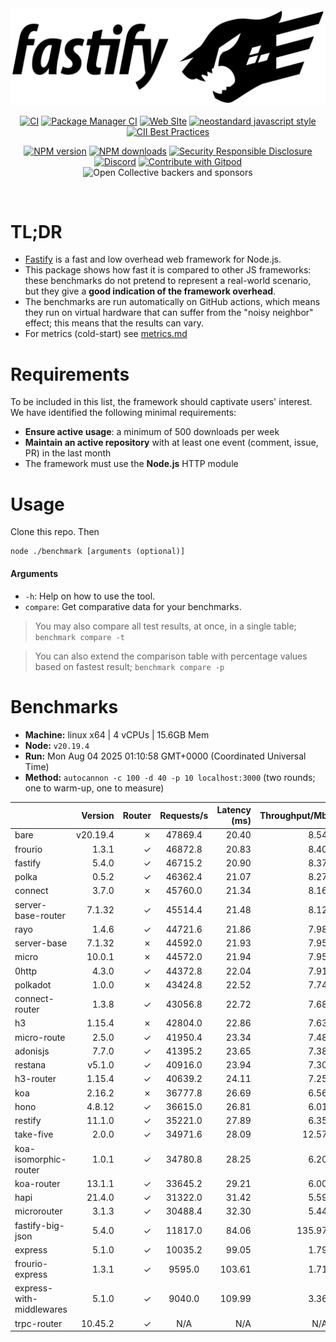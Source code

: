 <div align="center"> <a href="https://fastify.dev/">
    <img
      src="https://github.com/fastify/graphics/raw/HEAD/fastify-landscape-outlined.svg"
      width="650"
      height="auto"
    />
  </a>
</div>

<div align="center">

[![CI](https://github.com/fastify/fastify/actions/workflows/ci.yml/badge.svg?branch=main)](https://github.com/fastify/fastify/actions/workflows/ci.yml)
[![Package Manager
CI](https://github.com/fastify/fastify/workflows/package-manager-ci/badge.svg?branch=main)](https://github.com/fastify/fastify/actions/workflows/package-manager-ci.yml)
[![Web
SIte](https://github.com/fastify/fastify/workflows/website/badge.svg?branch=main)](https://github.com/fastify/fastify/actions/workflows/website.yml)
[![neostandard javascript style](https://img.shields.io/badge/code_style-neostandard-brightgreen?style=flat)](https://github.com/neostandard/neostandard)
[![CII Best Practices](https://bestpractices.coreinfrastructure.org/projects/7585/badge)](https://bestpractices.coreinfrastructure.org/projects/7585)

</div>

<div align="center">

[![NPM
version](https://img.shields.io/npm/v/fastify.svg?style=flat)](https://www.npmjs.com/package/fastify)
[![NPM
downloads](https://img.shields.io/npm/dm/fastify.svg?style=flat)](https://www.npmjs.com/package/fastify)
[![Security Responsible
Disclosure](https://img.shields.io/badge/Security-Responsible%20Disclosure-yellow.svg)](https://github.com/fastify/fastify/blob/main/SECURITY.md)
[![Discord](https://img.shields.io/discord/725613461949906985)](https://discord.gg/fastify)
[![Contribute with Gitpod](https://img.shields.io/badge/Contribute%20with-Gitpod-908a85?logo=gitpod&color=blue)](https://gitpod.io/#https://github.com/fastify/fastify)
![Open Collective backers and sponsors](https://img.shields.io/opencollective/all/fastify)

</div>

<br />

# TL;DR

* [Fastify](https://github.com/fastify/fastify) is a fast and low overhead web framework for Node.js.
* This package shows how fast it is compared to other JS frameworks: these benchmarks do not pretend to represent a real-world scenario, but they give a **good indication of the framework overhead**.
* The benchmarks are run automatically on GitHub actions, which means they run on virtual hardware that can suffer from the "noisy neighbor" effect; this means that the results can vary.
* For metrics (cold-start) see [metrics.md](./METRICS.md)

# Requirements

To be included in this list, the framework should captivate users' interest. We have identified the following minimal requirements:
- **Ensure active usage**: a minimum of 500 downloads per week
- **Maintain an active repository** with at least one event (comment, issue, PR) in the last month
- The framework must use the **Node.js** HTTP module

# Usage

Clone this repo. Then

```
node ./benchmark [arguments (optional)]
```

#### Arguments

* `-h`: Help on how to use the tool.
* `compare`: Get comparative data for your benchmarks.

> You may also compare all test results, at once, in a single table; `benchmark compare -t`

> You can also extend the comparison table with percentage values based on fastest result; `benchmark compare -p`
# Benchmarks

* __Machine:__ linux x64 | 4 vCPUs | 15.6GB Mem
* __Node:__ `v20.19.4`
* __Run:__ Mon Aug 04 2025 01:10:58 GMT+0000 (Coordinated Universal Time)
* __Method:__ `autocannon -c 100 -d 40 -p 10 localhost:3000` (two rounds; one to warm-up, one to measure)

|                          | Version  | Router | Requests/s | Latency (ms) | Throughput/Mb |
| :--                      | --:      | --:    | :-:        | --:          | --:           |
| bare                     | v20.19.4 | ✗      | 47869.4    | 20.40        | 8.54          |
| frourio                  | 1.3.1    | ✓      | 46872.8    | 20.83        | 8.40          |
| fastify                  | 5.4.0    | ✓      | 46715.2    | 20.90        | 8.37          |
| polka                    | 0.5.2    | ✓      | 46362.4    | 21.07        | 8.27          |
| connect                  | 3.7.0    | ✗      | 45760.0    | 21.34        | 8.16          |
| server-base-router       | 7.1.32   | ✓      | 45514.4    | 21.48        | 8.12          |
| rayo                     | 1.4.6    | ✓      | 44721.6    | 21.86        | 7.98          |
| server-base              | 7.1.32   | ✗      | 44592.0    | 21.93        | 7.95          |
| micro                    | 10.0.1   | ✗      | 44572.0    | 21.94        | 7.95          |
| 0http                    | 4.3.0    | ✓      | 44372.8    | 22.04        | 7.91          |
| polkadot                 | 1.0.0    | ✗      | 43424.8    | 22.52        | 7.74          |
| connect-router           | 1.3.8    | ✓      | 43056.8    | 22.72        | 7.68          |
| h3                       | 1.15.4   | ✗      | 42804.0    | 22.86        | 7.63          |
| micro-route              | 2.5.0    | ✓      | 41950.4    | 23.34        | 7.48          |
| adonisjs                 | 7.7.0    | ✓      | 41395.2    | 23.65        | 7.38          |
| restana                  | v5.1.0   | ✓      | 40916.0    | 23.94        | 7.30          |
| h3-router                | 1.15.4   | ✓      | 40639.2    | 24.11        | 7.25          |
| koa                      | 2.16.2   | ✗      | 36777.8    | 26.69        | 6.56          |
| hono                     | 4.8.12   | ✓      | 36615.0    | 26.81        | 6.01          |
| restify                  | 11.1.0   | ✓      | 35221.0    | 27.89        | 6.35          |
| take-five                | 2.0.0    | ✓      | 34971.6    | 28.09        | 12.57         |
| koa-isomorphic-router    | 1.0.1    | ✓      | 34780.8    | 28.25        | 6.20          |
| koa-router               | 13.1.1   | ✓      | 33645.2    | 29.21        | 6.00          |
| hapi                     | 21.4.0   | ✓      | 31322.0    | 31.42        | 5.59          |
| microrouter              | 3.1.3    | ✓      | 30488.4    | 32.30        | 5.44          |
| fastify-big-json         | 5.4.0    | ✓      | 11817.0    | 84.06        | 135.97        |
| express                  | 5.1.0    | ✓      | 10035.2    | 99.05        | 1.79          |
| frourio-express          | 1.3.1    | ✓      | 9595.0     | 103.61       | 1.71          |
| express-with-middlewares | 5.1.0    | ✓      | 9040.0     | 109.99       | 3.36          |
| trpc-router              | 10.45.2  | ✓      | N/A        | N/A          | N/A           |
